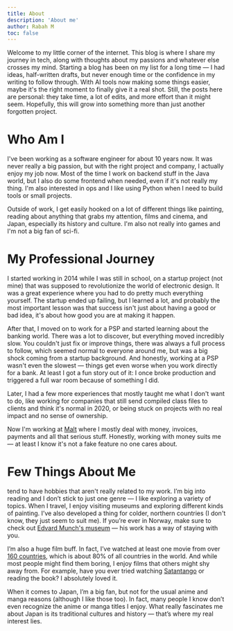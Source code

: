 ```yaml
---
title: About
description: 'About me'
author: Rabah M
toc: false
---
```


Welcome to my little corner of the internet.
This blog is where I share my journey in tech, along with thoughts about my passions and whatever else crosses my mind.
Starting a blog has been on my list for a long time — I had ideas, half-written drafts, but never enough time or the confidence in my writing to follow through.
With AI tools now making some things easier, maybe it's the right moment to finally give it a real shot.
Still, the posts here are personal: they take time, a lot of edits, and more effort than it might seem.
Hopefully, this will grow into something more than just another forgotten project.

# Who Am I
I've been working as a software engineer for about 10 years now.
It was never really a big passion, but with the right project and company, I actually enjoy my job now.
Most of the time I work on backend stuff in the Java world, but I also do some frontend when needed, even if it's not really my thing.
I'm also interested in ops and I like using Python when I need to build tools or small projects.

Outside of work, I get easily hooked on a lot of different things like painting, reading about anything that grabs my attention, films and cinema, and Japan, especially its history and culture.
I'm also not really into games and I'm not a big fan of sci-fi.

# My Professional Journey

I started working in 2014 while I was still in school, on a startup project (not mine) that was supposed to revolutionize the world of electronic design.
It was a great experience where you had to do pretty much everything yourself.
The startup ended up failing, but I learned a lot, and probably the most important lesson was that success isn't just about having a good or bad idea, it's about how good you are at making it happen.

After that, I moved on to work for a PSP and started learning about the banking world.
There was a lot to discover, but everything moved incredibly slow.
You couldn't just fix or improve things, there was always a full process to follow, which seemed normal to everyone around me, but was a big shock coming from a startup background.
And honestly, working at a PSP wasn't even the slowest — things get even worse when you work directly for a bank.
At least I got a fun story out of it: I once broke production and triggered a full war room because of something I did.

Later, I had a few more experiences that mostly taught me what I don't want to do, like working for companies that still send compiled class files to clients and think it's normal in 2020, or being stuck on projects with no real impact and no sense of ownership.

Now I'm working at [Malt](https://www.malt.com/) where I mostly deal with money, invoices, payments and all that serious stuff.
Honestly, working with money suits me — at least I know it's not a fake feature no one cares about.

# Few Things About Me
tend to have hobbies that aren't really related to my work.
I’m big into reading and I don’t stick to just one genre — I like exploring a variety of topics.
When I travel, I enjoy visiting museums and exploring different kinds of painting. I’ve also developed a thing for colder, northern countries (I don't know, they just seem to suit me). If you’re ever in Norway, make sure to check out [Edvard Munch's museum](https://www.munchmuseet.no/en/) — his work has a way of staying with you.

I’m also a huge film buff. In fact, I’ve watched at least one movie from over [160 countries](https://www.imdb.com/list/ls051185087), which is about 80% of all countries in the world.
And while most people might find them boring, I enjoy films that others might shy away from. For example, have you ever tried watching [Satantango](https://www.imdb.com/title/tt0111341/) or reading the book? I absolutely loved it.

When it comes to Japan, I’m a big fan, but not for the usual anime and manga reasons (although I like those too).
In fact, many people I know don’t even recognize the anime or manga titles I enjoy.
What really fascinates me about Japan is its traditional cultures and history — that’s where my real interest lies.